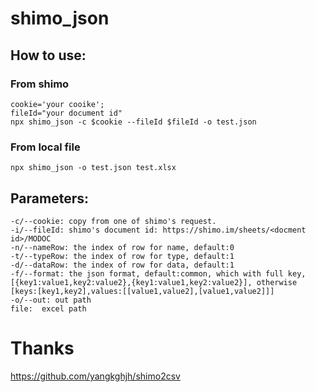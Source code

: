 # shimo_json

## How to use:

### From shimo
```shell
cookie='your cooike';
fileId="your document id"
npx shimo_json -c $cookie --fileId $fileId -o test.json
```

### From local file
```shell
npx shimo_json -o test.json test.xlsx
```

## Parameters:

```
-c/--cookie: copy from one of shimo's request.
-i/--fileId: shimo's document id: https://shimo.im/sheets/<docment id>/MODOC
-n/--nameRow: the index of row for name, default:0
-t/--typeRow: the index of row for type, default:1
-d/--dataRow: the index of row for data, default:1
-f/--format: the json format, default:common, which with full key,[{key1:value1,key2:value2},{key1:value1,key2:value2}], otherwise [keys:[key1,key2],values:[[value1,value2],[value1,value2]]]
-o/--out: out path
file:  excel path
```

# Thanks
https://github.com/yangkghjh/shimo2csv
